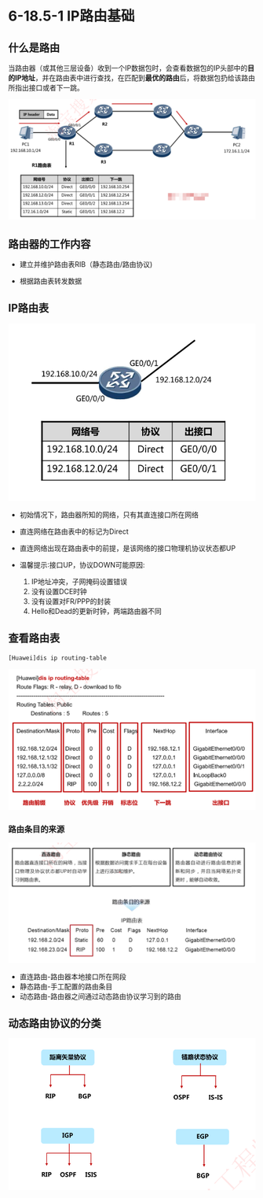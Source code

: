 # 6-18.5-1 IP路由基础

## 什么是路由

当路由器（或其他三层设备）收到一个IP数据包时，会查看数据包的IP头部中的**目的IP地址**，并在路由表中进行查找，在匹配到**最优的路由**后，将数据包扔给该路由所指出接口或者下一跳。

![image-20231006163217754](./assets/image-20231006163217754.png)

## 路由器的工作内容

- 建立并维护路由表RIB（静态路由/路由协议)

- 根据路由表转发数据

## IP路由表

![image-20231006163439750](./assets/image-20231006163439750.png)

- 初始情况下，路由器所知的网络，只有其直连接口所在网络
- 直连网络在路由表中的标记为Direct
- 直连网络出现在路由表中的前提，是该网络的接口物理机协议状态都UP

- 温馨提示∶接口UP，协议DOWN可能原因:
  1. IP地址冲突，子网掩码设置错误
  2. 没有设置DCE时钟
  3. 没有设置对FR/PPP的封装
  4. Hello和Dead的更新时钟，两端路由器不同

## 查看路由表

```bash
[Huawei]dis ip routing-table
```

![image-20231006163552877](./assets/image-20231006163552877.png)

### 路由条目的来源

![image-20231006164616792](./assets/image-20231006164616792.png)

- 直连路由-路由器本地接口所在网段
- 静态路由-手工配置的路由条目
- 动态路由-路由器之间通过动态路由协议学习到的路由

## 动态路由协议的分类

![image-20231006164642684](./assets/image-20231006164642684.png)